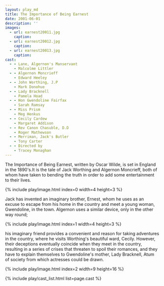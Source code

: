 ```yaml
---
layout: play_md
title: The Importance of Being Earnest
date: 2001-06-01
description: ''
images:
  - url: earnest20011.jpg
    caption:
  - url: earnest20012.jpg
    caption:
  - url: earnest20013.jpg
    caption:
cast:
  - - Lane, Algernon's Manservant
    - Malcolme Littler
  - - Algernon Moncrieff
    - Edward Heeley
  - - John Worthing, J.P
    - Mark Donohue
  - - Lady Bracknell
    - Pamela Hoad
  - - Hon Gwendoline Fairfax
    - Sarah Ramsay
  - - Miss Prism
    - Meg Henkus
  - - Cecily Cardew
    - Margaret Addison
  - - Rev Canon Chasuble, D.D
    - Roger Mathewson
  - - Merriman, Jack's Butler
    - Tony Carter
  - - Directed by
    - Tracey Monaghan
---
```


The Importance of Being Earnest, written by Oscar Wilde, is set in England in the 1890's.It is the tale of Jack Worthing and Algernon Moncrieff, both of whom have taken to bending the truth in order to add some entertainment to their lives.

{% include play/image.html index=0 width=4 height=3 %}

Jack has invented an imaginary brother, Ernest, whom he uses as an excuse to escape from his home in the country and meet a young woman, Gwendoline, in the town. Algernon uses a similar device, only in the other way round;

{% include play/image.html index=1 width=4 height=3 %}

his imaginary friend provides a convenient and reason for taking adventures in the country, where he visits Worthing's beautiful ward, Cecily. However, their deceptions eventually coincide when they meet in the country, resulting in a series of crises that threaten to spoil their romances, and they have to explain themselves to Gwendoline's mother, Lady Bracknell, Atum of society from which actresses could be drawn.

{% include play/image.html index=2 width=9 height=16 %}

{% include play/cast_list.html list=page.cast %}
